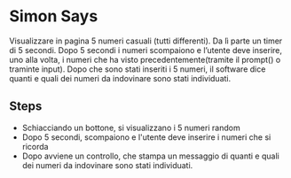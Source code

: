 Simon Says
===
Visualizzare in pagina 5 numeri casuali (tutti differenti). Da lì parte un timer di 5 secondi.
Dopo 5 secondi i numeri scompaiono e l’utente deve inserire, uno alla volta, i numeri che ha visto precedentemente(tramite il prompt() o traminte input).
Dopo che sono stati inseriti i 5 numeri, il software dice quanti e quali dei numeri da indovinare sono stati individuati.


## Steps

- Schiacciando un bottone, si visualizzano i 5 numeri random
- Dopo 5 secondi, scompaiono e l'utente deve inserire i numeri che si ricorda
- Dopo avviene un controllo, che stampa un messaggio di quanti e quali dei numeri da indovinare sono stati individuati.



